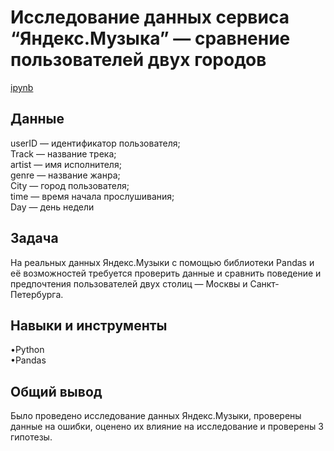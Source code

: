 <a name="lists"><h1>Исследование данных сервиса “Яндекс.Музыка” — сравнение пользователей двух городов</h1></a>
[ipynb](https://github.com/natashkaau/portfolio/tree/main/1.%20%D0%A1omparison%20of%20users%20music%20preferences/music_project.ipynb)
<a name="lists"><h2>Данные</h2></a>
userID — идентификатор пользователя;  
Track — название трека;  
artist — имя исполнителя;  
genre — название жанра;  
City — город пользователя;  
time — время начала прослушивания;  
Day — день недели  
<a name="lists"><h2>Задача</h2></a>
На реальных данных Яндекс.Музыки c помощью библиотеки Pandas и её возможностей требуется проверить данные и сравнить поведение и предпочтения пользователей двух столиц — Москвы и Санкт-Петербурга.
<a name="lists"><h2>Навыки и инструменты</h2></a>
•Python  
•Pandas
<a name="lists"><h2>Общий вывод</h2></a>
Было проведено исследование данных Яндекс.Музыки, проверены данные на ошибки, оценено их влияние на исследование и проверены 3 гипотезы.
